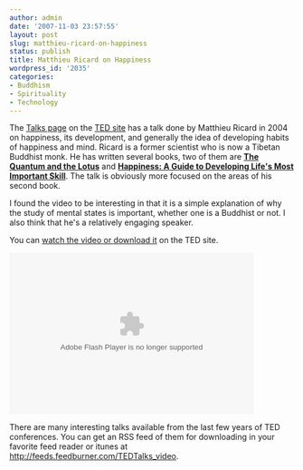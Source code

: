 ```yaml
---
author: admin
date: '2007-11-03 23:57:55'
layout: post
slug: matthieu-ricard-on-happiness
status: publish
title: Matthieu Ricard on Happiness
wordpress_id: '2035'
categories:
- Buddhism
- Spirituality
- Technology
---
```

The <a href="http://www.ted.com/index.php/talks">Talks page</a> on the <a href="http://www.ted.com/">TED site</a> has a talk done by Matthieu Ricard in 2004 on happiness, its development, and generally the idea of developing habits of happiness and mind. Ricard is a former scientist who is now a Tibetan Buddhist monk. He has written several books, two of them are <a href="http://www.amazon.com/Quantum-Lotus-Journey-Frontiers-Buddhism/dp/1400080797/"><strong class="sans">The Quantum and the Lotus</strong></a><span class="sans"> and </span><strong class="sans"><a href="http://www.amazon.com/Happiness-Guide-Developing-Lifes-Important/dp/0316167258">Happiness: A Guide to Developing Life's Most Important Skill</a></strong>. The talk is obviously more focused on the areas of his second book.

I found the video to be interesting in that it is a simple explanation of why the study of mental states is important, whether one is a Buddhist or not. I also think that he's a relatively engaging speaker.

You can <a href="http://www.ted.com/index.php/talks/view/id/191">watch the video or download it</a> on the TED site.

<lj-embed><object classid="clsid:d27cdb6e-ae6d-11cf-96b8-444553540000" codebase="http://download.macromedia.com/pub/shockwave/cabs/flash/swflash.cab#version=8,0,0,0" width="432" height="285" id="VE_Player" align="middle"><param name="movie" value="http://static.videoegg.com/ted/flash/loader.swf"><PARAM NAME="FlashVars" VALUE="bgColor=FFFFFF&file=http://static.videoegg.com/ted/movies/MATTHIEURICARD-2004_high.flv&autoPlay=false&fullscreenURL=http://static.videoegg.com/ted/flash/fullscreen.html&forcePlay=false&logo=&allowFullscreen=true"><param name="quality" value="high"><param name="allowScriptAccess" value="always"><param name="bgcolor" value="#FFFFFF"><param name="scale" value="noscale"><param name="wmode" value="window"><embed src="http://static.videoegg.com/ted/flash/loader.swf" FlashVars="bgColor=FFFFFF&file=http://static.videoegg.com/ted/movies/MATTHIEURICARD-2004_high.flv&autoPlay=false&fullscreenURL=http://static.videoegg.com/ted/flash/fullscreen.html&forcePlay=false&logo=&allowFullscreen=true" quality="high" allowScriptAccess="always" bgcolor="#FFFFFF" scale="noscale" wmode="window" width="432" height="285" name="VE_Player" align="middle" type="application/x-shockwave-flash" pluginspage="http://www.macromedia.com/go/getflashplayer"></object></lj-embed>

There are many interesting talks available from the last few years of TED conferences. You can get an RSS feed of them for downloading in your favorite feed reader or itunes at http://feeds.feedburner.com/TEDTalks_video. 
